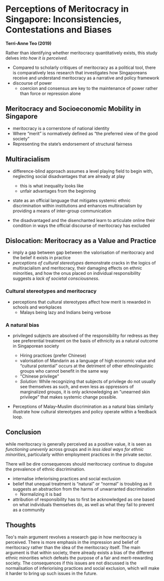 # Perceptions of Meritocracy in Singapore: Inconsistencies, Contestations and Biases
**Terri-Anne Teo (2019)**

Rather than identifying whether meritocracy quantitatively exists, this study delves into *how it is perceived*.
- Compared to scholarly critiques of meritocracy as a political tool, there is comparatively less research that investigates how Singaporeans receive and understand meritocracy as a narrative and policy framework
- discourse of power
	- coercion and consensus are key to the maintenance of power rather than force or repression alone


## Meritocracy and Socioeconomic Mobility in Singapore
- meritocracy is a cornerstone of national identity
- Where “merit” is normatively defined as “the preferred view of the good society”
- Representing the state’s endorsement of structural fairness


## Multiracialism
- difference-blind approach assumes a level playing field to begin with, neglecting social disadvantages that are already at play
	- this is what inequality looks like
	- unfair advantages from the beginning
	  
- state as an official language that mitigates systemic ethnic discrimination within institutions and enhances multiracialism by providing a means of inter-group communication
- the disadvantaged and the disenchanted learn to articulate online their condition in ways the official discourse of meritocracy has excluded


## Dislocation: Meritocracy as a Value and Practice
- imply a gap between gap between the valorisation of meritocracy and the belief it exists in practice
- *perceptions of cultural stereotypes* demonstrate cracks in the logics of multiracialism and meritocracy, their damaging effects on ethnic minorities, and how the onus placed on individual responsibility suggests a *lack of societal consciousness*.

### Cultural stereotypes and meritocracy
- perceptions that cultural stereotypes affect how merit is rewarded in schools and workplaces
	- Malays being lazy and Indians being verbose

### A natural bias
- privileged subjects are absolved of the responsibility for redress as they see preferential treatment on the basis of ethnicity as a natural outcome in Singaporean society
	- Hiring practices (prefer Chinese)
	- valorisation of Mandarin as a language of high economic value and “cultural potential” occurs at the detriment of other ethnolinguistic groups who cannot benefit in the same way
	- "Chinese privilege"
	- *Solution:* While recognizing that subjects of privilege do not usually see themselves as such, and even less as oppressors of marginalized groups, it is only acknowledging an “unearned skin privilege” that makes systemic change possible.

- Perceptions of Malay–Muslim discrimination as a natural bias similarly illustrate how cultural stereotypes and policy operate within a feedback loop.


## Conclusion
while meritocracy is generally perceived as a positive value, it is seen as *functioning unevenly* across groups and in *less ideal ways for ethnic minorities*, particularly within employment practices in the private sector.

There will be dire consequences should meritocracy continue to disguise the prevalence of ethnic discrimination.
- internalise inferiorising practices and social exclusion
- belief that unequal treatment is “natural” or “normal” is troubling as it suggests an abstraction from the harms of unwarranted discrimination
	- Normalizing it is bad
- attribution of responsibility has to first be acknowledged as one based on what individuals themselves do, as well as what they fail to prevent as a community

## Thoughts
Teo's main argument revolves a research gap in how meritocracy is perceived. There is more emphasis in the impression and belief of meritocracy rather than the idea of the meritocracy itself. The main argument is that within society, there already exists a bias of the different ethnic minorities which defeats the purpose of a fair and merit-rewarding society. The consequences if this issues are not discussed is the normalisation of inferiorising practices and social exclusion, which will make it harder to bring up such issues in the future.

